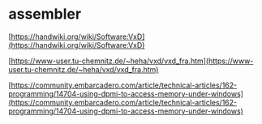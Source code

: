 # assembler

[https://handwiki.org/wiki/Software:VxD](https://handwiki.org/wiki/Software:VxD)

[https://www-user.tu-chemnitz.de/~heha/vxd/vxd_fra.htm](https://www-user.tu-chemnitz.de/~heha/vxd/vxd_fra.htm)

[https://community.embarcadero.com/article/technical-articles/162-programming/14704-using-dpmi-to-access-memory-under-windows](https://community.embarcadero.com/article/technical-articles/162-programming/14704-using-dpmi-to-access-memory-under-windows)

